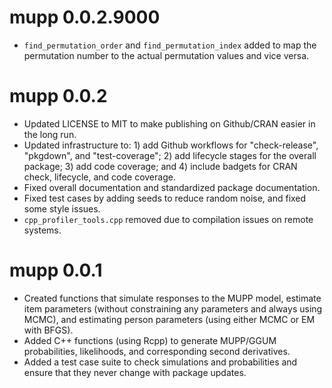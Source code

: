 # mupp 0.0.2.9000

* `find_permutation_order` and `find_permutation_index` added to map the
  permutation number to the actual permutation values and vice versa.

# mupp 0.0.2

* Updated LICENSE to MIT to make publishing on Github/CRAN easier in the long
  run.
* Updated infrastructure to: 1) add Github workflows for "check-release", "pkgdown",
  and "test-coverage"; 2) add lifecycle stages for the overall package; 3) add
  code coverage; and 4) include badgets for CRAN check, lifecycle, and code
  coverage.
* Fixed overall documentation and standardized package documentation.
* Fixed test cases by adding seeds to reduce random noise, and fixed some style 
  issues.
* `cpp_profiler_tools.cpp` removed due to compilation issues on remote
  systems.

# mupp 0.0.1

* Created functions that simulate responses to the MUPP model, estimate item
  parameters (without constraining any parameters and always using MCMC),
  and estimating person parameters (using either MCMC or EM with BFGS).
* Added C++ functions (using Rcpp) to generate MUPP/GGUM probabilities,
  likelihoods, and corresponding second derivatives.
* Added a test case suite to check simulations and probabilities and ensure
  that they never change with package updates.
